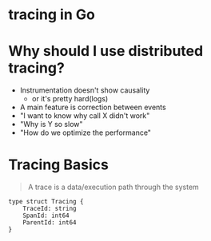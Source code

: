# tracing in Go

# Why should I use distributed tracing?

- Instrumentation doesn't show causality
    - or it's pretty hard(logs)
- A main feature is correction between events
- "I want to know why call X didn't work"
- "Why is Y so slow"
- "How do we optimize the performance"

# Tracing Basics
> A trace is a data/execution path through the system
    
    type struct Tracing {
        TraceId: string
        SpanId: int64
        ParentId: int64
    }

